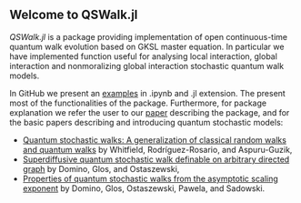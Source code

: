 ## Welcome to QSWalk.jl

*QSWalk.jl* is a package providing implementation of open continuous-time quantum walk evolution based on GKSL master equation. In particular we have implemented function useful for analysing local interaction, global interaction and nonmoralizing global interaction stochastic quantum walk models.

In GitHub we present an [examples](https://github.com/QuantumWalks/QSWalk.jl/) in .ipynb and .jl extension. The present most of the functionalities of the package. Furthermore, for package explanation we refer the user to our [paper](https://arxiv.org/abs/1801.01294) describing the package, and
for the basic papers describing and introducing quantum stochastic models:
* [Quantum stochastic walks: A generalization of classical random walks and quantum walks](https://journals.aps.org/pra/abstract/10.1103/PhysRevA.81.022323) by Whitfield, Rodríguez-Rosario, and Aspuru-Guzik,
* [Superdiffusive quantum stochastic walk definable on arbitrary directed graph](http://www.rintonpress.com/journals/qiconline.html#v17n1112) by Domino, Glos, and Ostaszewski,
* [Properties of quantum stochastic walks from the asymptotic scaling exponent](http://www.rintonpress.com/journals/qiconline.html#v18n34) by Domino, Glos, Ostaszewski, Pawela, and Sadowski.
